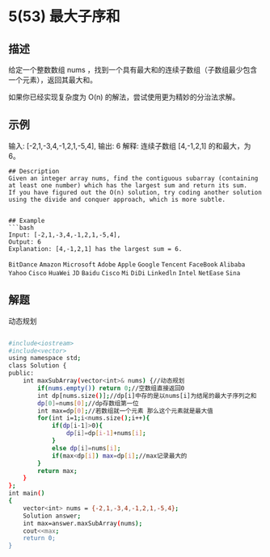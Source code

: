 # 5(53) 最大子序和

## 描述
给定一个整数数组 nums ，找到一个具有最大和的连续子数组（子数组最少包含一个元素），返回其最大和。

如果你已经实现复杂度为 O(n) 的解法，尝试使用更为精妙的分治法求解。
## 示例
输入: [-2,1,-3,4,-1,2,1,-5,4],
输出: 6
解释: 连续子数组 [4,-1,2,1] 的和最大，为 6。
``` 
## Description
Given an integer array nums, find the contiguous subarray (containing at least one number) which has the largest sum and return its sum.
If you have figured out the O(n) solution, try coding another solution using the divide and conquer approach, which is more subtle.


## Example
```bash
Input: [-2,1,-3,4,-1,2,1,-5,4],
Output: 6
Explanation: [4,-1,2,1] has the largest sum = 6.

```
`BitDance` `Amazon` `Microsoft` `Adobe` `Apple` `Google` `Tencent` `FaceBook` `Alibaba` `Yahoo` `Cisco` `HuaWei` `JD` `Baidu` `Cisco` `Mi` `DiDi` `Linkedln` `Intel` `NetEase` `Sina`
## 解题
动态规划
```bash

#include<iostream>
#include<vector>
using namespace std;
class Solution {
public:
    int maxSubArray(vector<int>& nums) {//动态规划
        if(nums.empty()) return 0;//空数组直接返回0
        int dp[nums.size()];//dp[i]中存的是以nums[i]为结尾的最大子序列之和
        dp[0]=nums[0];//dp存数组第一位
        int max=dp[0];//若数组就一个元素 那么这个元素就是最大值
        for(int i=1;i<nums.size();i++){
            if(dp[i-1]>0){
                dp[i]=dp[i-1]+nums[i];
            }
            else dp[i]=nums[i];
            if(max<dp[i]) max=dp[i];//max记录最大的
        }
        return max;
    }
};
int main()
{
    vector<int> nums = {-2,1,-3,4,-1,2,1,-5,4};
    Solution answer;
    int max=answer.maxSubArray(nums);
    cout<<max;
    return 0;
}

```